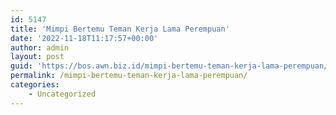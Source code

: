 ```yaml
---
id: 5147
title: 'Mimpi Bertemu Teman Kerja Lama Perempuan'
date: '2022-11-18T11:17:57+00:00'
author: admin
layout: post
guid: 'https://bos.awn.biz.id/mimpi-bertemu-teman-kerja-lama-perempuan/'
permalink: /mimpi-bertemu-teman-kerja-lama-perempuan/
categories:
    - Uncategorized
---
```


